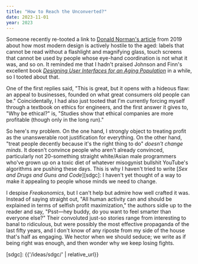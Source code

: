 ```yaml
---
title: "How to Reach the Unconverted?"
date: 2023-11-01
year: 2023
---
```


Someone recently re-tooted a link to [Donald Norman's article][norman] from 2019
about how most modern design is actively hostile to the aged:
labels that cannot be read without a flashlight and magnifying glass,
touch screens that cannot be used by people whose eye-hand coordination is not what it was,
and so on.
It reminded me that I hadn't praised Johnson and Finn's excellent book
[*Designing User Interfaces for an Aging Population*][design-book] in a while,
so I tooted about that.

One of the first replies said,
"This is great, but it opens with a hideous flaw:
an appeal to businesses, founded on what great consumers old people can be."
Coincidentally,
I had also just tooted that
I'm currently forcing myself through a textbook on ethics for engineers,
and the first answer it gives to,
"Why be ethical?" is,
"Studies show that ethical companies are more profitable (though only in the long run)."

So here's my problem.
On the one hand,
I strongly object to treating profit as the unanswerable root justification for everything.
On the other hand,
"treat people decently because it's the right thing to do" *doesn't change minds*.
It doesn't convince people who aren't already convinced,
particularly not 20-something straight white/Asian male programmers
who've grown up on a toxic diet of whatever misogynist bullshit YouTube's algorithms are pushing these days.
This is why I haven't tried to write [*Sex and Drugs and Guns and Code*][sdgc]:
I haven't yet thought of a way to make it appealing to people whose minds we need to change.

I despise *Freakonomics*,
but I can't help but admire how well crafted it was.
Instead of saying straight out,
"All human activity can and should be explained in terms of selfish profit maximization,"
the authors sidle up to the reader and say,
"Psst—hey buddy, do you want to feel smarter than everyone else?"
Their convoluted just-so stories range from interesting to banal to ridiculous,
but were possibly the most effective propaganda of the last fifty years,
and I don't know of any riposte from my side of the house that's half as engaging.
We hector when we should seduce;
we write as if being right was enough,
and then wonder why we keep losing fights.

[design-book]: https://educate.elsevier.com/book/details/9780128044674
[norman]: https://www.fastcompany.com/90338379/i-wrote-the-book-on-user-friendly-design-what-i-see-today-horrifies-me
[sdgc]: {{'/ideas/sdgc/' | relative_url}}
